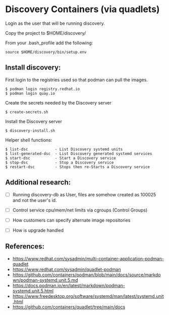 
# Discovery Containers (via quadlets)

Login as the user that will be running discovery.

Copy the project to $HOME/discovery/

From your .bash_profile add the following:

```
source $HOME/discovery/bin/setup.env
```

## Install discovery:

First login to the registries used so that podman can pull the images.

```
$ podman login registry.redhat.io
$ podman login quay.io
```

  Create the secrets needed by the Discovery server

```
$ create-secrets.sh
```

  Install the Discovery server

```
$ discovery-install.sh
```

Helper shell functions:

```
$ list-dsc            - List Discovery systemd units
$ list-generated-dsc  - List Discovery generated systemd services
$ start-dsc           - Start a Discovery service
$ stop-dsc            - Stop a Discovery service
$ restart-dsc         - Stops then re-Starts a Discovery service
```



## Additional research:

- [ ] Running discovery-db as User, files are somehow created as 100025 and not the user's id.

- [ ] Control service cpu/mem/net limits via cgroups (Control Groups)

- [ ] How customers can specify alternate image repositories

- [ ] How is upgrade handled


## References:

- https://www.redhat.com/sysadmin/multi-container-application-podman-quadlet
- https://www.redhat.com/sysadmin/quadlet-podman
- https://github.com/containers/podman/blob/main/docs/source/markdown/podman-systemd.unit.5.md
- https://docs.podman.io/en/latest/markdown/podman-systemd.unit.5.html
- https://www.freedesktop.org/software/systemd/man/latest/systemd.unit.html
- https://github.com/containers/quadlet/tree/main/docs


